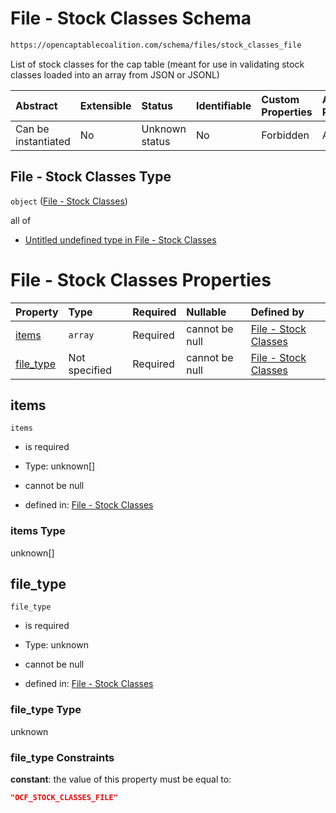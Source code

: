 # File - Stock Classes Schema

```txt
https://opencaptablecoalition.com/schema/files/stock_classes_file
```

List of stock classes for the cap table (meant for use in validating stock classes loaded into an array from JSON or JSONL)

| Abstract            | Extensible | Status         | Identifiable | Custom Properties | Additional Properties | Access Restrictions | Defined In                                                                                             |
| :------------------ | :--------- | :------------- | :----------- | :---------------- | :-------------------- | :------------------ | :----------------------------------------------------------------------------------------------------- |
| Can be instantiated | No         | Unknown status | No           | Forbidden         | Allowed               | none                | [StockClassesFile.schema.json](../../schema/files/StockClassesFile.schema.json "open original schema") |

## File - Stock Classes Type

`object` ([File - Stock Classes](stockclassesfile.md))

all of

*   [Untitled undefined type in File - Stock Classes](stockclassesfile-allof-0.md "check type definition")

# File - Stock Classes Properties

| Property                | Type          | Required | Nullable       | Defined by                                                                                                                                                 |
| :---------------------- | :------------ | :------- | :------------- | :--------------------------------------------------------------------------------------------------------------------------------------------------------- |
| [items](#items)         | `array`       | Required | cannot be null | [File - Stock Classes](stockclassesfile-properties-items.md "https://opencaptablecoalition.com/schema/files/stock_classes_file#/properties/items")         |
| [file_type](#file_type) | Not specified | Required | cannot be null | [File - Stock Classes](stockclassesfile-properties-file_type.md "https://opencaptablecoalition.com/schema/files/stock_classes_file#/properties/file_type") |

## items



`items`

*   is required

*   Type: unknown\[]

*   cannot be null

*   defined in: [File - Stock Classes](stockclassesfile-properties-items.md "https://opencaptablecoalition.com/schema/files/stock_classes_file#/properties/items")

### items Type

unknown\[]

## file_type



`file_type`

*   is required

*   Type: unknown

*   cannot be null

*   defined in: [File - Stock Classes](stockclassesfile-properties-file_type.md "https://opencaptablecoalition.com/schema/files/stock_classes_file#/properties/file_type")

### file_type Type

unknown

### file_type Constraints

**constant**: the value of this property must be equal to:

```json
"OCF_STOCK_CLASSES_FILE"
```

